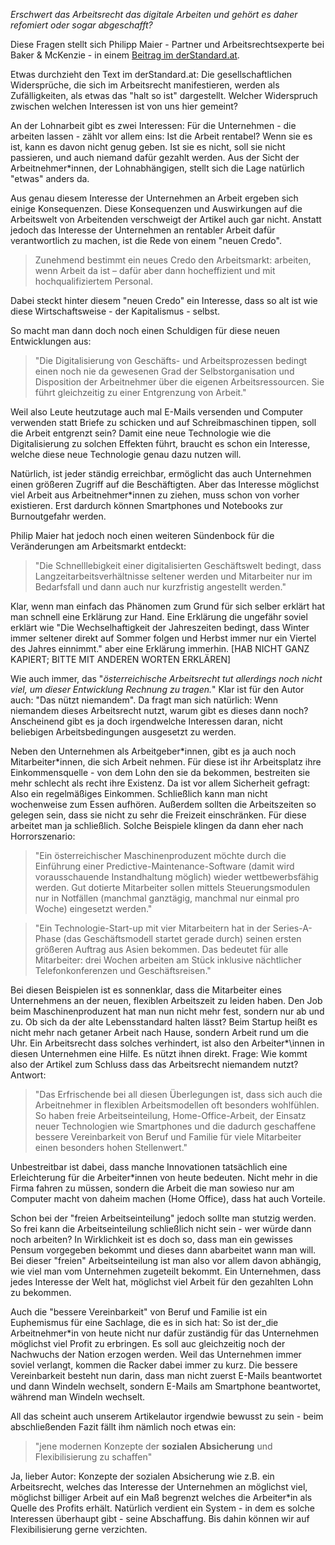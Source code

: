 *Erschwert das Arbeitsrecht das digitale Arbeiten und gehört es daher refomiert oder sogar abgeschafft?*

Diese Fragen stellt sich Philipp Maier - Partner und Arbeitsrechtsexperte bei Baker & McKenzie - in einem [Beitrag im derStandard.at](http://mobil.derstandard.at/2000044206137/Wenn-das-Arbeitsrecht-digitales-Arbeiten-erschwert?ref=rss). 

Etwas durchzieht den Text im derStandard.at: Die gesellschaftlichen Widersprüche, die sich im Arbeitsrecht manifestieren, werden als Zufälligkeiten, als etwas das "halt so ist" dargestellt. Welcher Widerspruch zwischen welchen Interessen ist von uns hier gemeint? 

An der Lohnarbeit gibt es zwei Interessen: Für die Unternehmen - die arbeiten lassen - zählt vor allem eins: Ist die Arbeit rentabel? Wenn sie es ist, kann es davon nicht genug geben. Ist sie es nicht, soll sie nicht passieren, und auch niemand dafür gezahlt werden. Aus der Sicht der Arbeitnehmer*innen, der Lohnabhängigen, stellt sich die Lage natürlich "etwas" anders da.

Aus genau diesem Interesse der Unternehmen an Arbeit ergeben sich einige Konsequenzen. Diese Konsequenzen und Auswirkungen auf die Arbeitswelt von Arbeitenden verschweigt der Artikel auch gar nicht. Anstatt jedoch das Interesse der Unternehmen an rentabler Arbeit dafür verantwortlich zu machen, ist die Rede von einem "neuen Credo". 

> Zunehmend bestimmt ein neues Credo den Arbeitsmarkt: arbeiten, wenn Arbeit da ist – dafür aber dann hocheffizient und mit hochqualifiziertem Personal.

Dabei steckt hinter diesem "neuen Credo" ein Interesse, dass so alt ist wie diese Wirtschaftsweise - der Kapitalismus - selbst.

So macht man dann doch noch einen Schuldigen für diese neuen Entwicklungen aus:
> "Die Digitalisierung von Geschäfts- und Arbeitsprozessen bedingt einen noch nie da gewesenen Grad der Selbstorganisation und Disposition der Arbeitnehmer über die eigenen Arbeitsressourcen. Sie führt gleichzeitig zu einer Entgrenzung von Arbeit."

Weil also Leute heutzutage auch mal E-Mails versenden und Computer verwenden statt Briefe zu schicken und auf Schreibmaschinen tippen, soll die Arbeit entgrenzt sein? Damit eine neue Technologie wie die Digitalisierung zu solchen Effekten führt, braucht es schon ein Interesse, welche diese neue Technologie genau dazu nutzen will.

Natürlich, ist jeder ständig erreichbar, ermöglicht das auch Unternehmen einen größeren Zugriff auf die Beschäftigten. Aber das Interesse möglichst viel Arbeit aus Arbeitnehmer\*innen zu ziehen, muss schon von vorher existieren. Erst dardurch können Smartphones und Notebooks zur Burnoutgefahr werden.

Philip Maier hat jedoch noch einen weiteren Sündenbock für die Veränderungen am Arbeitsmarkt entdeckt:

>"Die Schnelllebigkeit einer digitalisierten Geschäftswelt bedingt, dass Langzeitarbeitsverhältnisse seltener werden und Mitarbeiter nur im Bedarfsfall und dann auch nur kurzfristig angestellt werden."

Klar, wenn man einfach das Phänomen zum Grund für sich selber erklärt hat man schnell eine Erklärung zur Hand. Eine Erklärung die ungefähr soviel erklärt wie "Die Wechselhaftigkeit der Jahreszeiten bedingt, dass Winter immer seltener direkt auf Sommer folgen und Herbst immer nur ein Viertel des Jahres einnimmt." aber eine Erklärung immerhin. [HAB NICHT GANZ KAPIERT; BITTE MIT ANDEREN WORTEN ERKLÄREN]

Wie auch immer, das "*österreichische Arbeitsrecht tut allerdings noch nicht viel, um dieser Entwicklung Rechnung zu tragen.*" Klar ist für den Autor auch: "Das nützt niemandem". Da fragt man sich natürlich: Wenn niemandem dieses Arbeitsrecht nutzt, warum gibt es dieses dann noch? Anscheinend gibt es ja doch irgendwelche Interessen daran, nicht beliebigen Arbeitsbedingungen ausgesetzt zu werden. 

Neben den Unternehmen als Arbeitgeber\*innen, gibt es ja auch noch Mitarbeiter\*innen, die sich Arbeit nehmen. Für diese ist ihr Arbeitsplatz ihre Einkommensquelle - von dem Lohn den sie da bekommen, bestreiten sie mehr schlecht als recht ihre Existenz. Da ist vor allem Sicherheit gefragt: Also ein regelmäßiges Einkommen. Schließlich kann man nicht wochenweise zum Essen aufhören. Außerdem sollten die Arbeitszeiten so gelegen sein, dass sie nicht zu sehr die Freizeit einschränken. Für diese arbeitet man ja schließlich. Solche Beispiele klingen da dann eher nach Horrorszenario:

>"Ein österreichischer Maschinenproduzent möchte durch die Einführung einer Predictive-Maintenance-Software (damit wird vorausschauende Instandhaltung möglich) wieder wettbewerbsfähig werden. Gut dotierte Mitarbeiter sollen mittels Steuerungsmodulen nur in Notfällen (manchmal ganztägig, manchmal nur einmal pro Woche) eingesetzt werden."

>"Ein Technologie-Start-up mit vier Mitarbeitern hat in der Series-A-Phase (das Geschäftsmodell startet gerade durch) seinen ersten größeren Auftrag aus Asien bekommen. Das bedeutet für alle Mitarbeiter: drei Wochen arbeiten am Stück inklusive nächtlicher Telefonkonferenzen und Geschäftsreisen."

Bei diesen Beispielen ist es sonnenklar, dass die Mitarbeiter eines Unternehmens an der neuen, flexiblen Arbeitszeit zu leiden haben. Den Job beim Maschinenproduzent hat man nun nicht mehr fest, sondern nur ab und zu. Ob sich da der alte Lebensstandard halten lässt? Beim Startup heißt es nicht mehr nach getaner Arbeit nach Hause, sondern Arbeit rund um die Uhr. Ein Arbeitsrecht dass solches verhindert, ist also den Arbeiter*\innen in diesen Unternehmen eine Hilfe. Es nützt ihnen direkt. Frage: Wie kommt also der Artikel zum Schluss dass das Arbeitsrecht niemandem nutzt? Antwort:

>"Das Erfrischende bei all diesen Überlegungen ist, dass sich auch die Arbeitnehmer in flexiblen Arbeitsmodellen oft besonders wohlfühlen. So haben freie Arbeitseinteilung, Home-Office-Arbeit, der Einsatz neuer Technologien wie Smartphones und die dadurch geschaffene bessere Vereinbarkeit von Beruf und Familie für viele Mitarbeiter einen besonders hohen Stellenwert."

Unbestreitbar ist dabei, dass manche Innovationen tatsächlich eine Erleichterung für die Arbeiter\*innen von heute bedeuten. Nicht mehr in die Firma fahren zu müssen, sondern die Arbeit die man sowieso nur am Computer macht von daheim machen (Home Office), dass hat auch Vorteile. 

Schon bei der "freien Arbeitseinteilung" jedoch sollte man stutzig werden. So frei kann die Arbeitseinteilung schließlich nicht sein - wer würde dann noch arbeiten? In Wirklichkeit ist es doch so, dass man ein gewisses Pensum vorgegeben bekommt und dieses dann abarbeitet wann man will. Bei dieser "freien" Arbeitseinteilung ist man also vor allem davon abhängig, wie viel man vom Unternehmen zugeteilt bekommt. Ein Unternehmen, dass jedes Interesse der Welt hat, möglichst viel Arbeit für den gezahlten Lohn zu bekommen.

Auch die "bessere Vereinbarkeit" von Beruf und Familie ist ein Euphemismus für eine Sachlage, die es in sich hat: So ist der_die Arbeitnehmer\*in von heute nicht nur dafür zuständig für das Unternehmen möglichst viel Profit zu erbringen. Es soll auc  gleichzeitig noch der Nachwuchs der Nation erzogen werden. Weil das Unternehmen immer soviel verlangt, kommen die Racker dabei immer zu kurz. Die bessere Vereinbarkeit besteht nun darin, dass man nicht zuerst E-Mails beantwortet und dann Windeln wechselt, sondern E-Mails am Smartphone beantwortet, während man Windeln wechselt.

All das scheint auch unserem Artikelautor irgendwie bewusst zu sein - beim abschließenden Fazit fällt ihm nämlich noch etwas ein:
>"jene modernen Konzepte der **sozialen Absicherung** und Flexibilisierung zu schaffen"

Ja, lieber Autor: Konzepte der sozialen Absicherung wie z.B. ein Arbeitsrecht, welches das Interesse der Unternehmen an möglichst viel, möglichst billiger Arbeit auf ein Maß begrenzt welches die Arbeiter\*in als Quelle des Profits erhält. Natürlich verdient ein System - in dem es solche Interessen überhaupt gibt - seine Abschaffung. Bis dahin können wir auf Flexibilisierung gerne verzichten.
